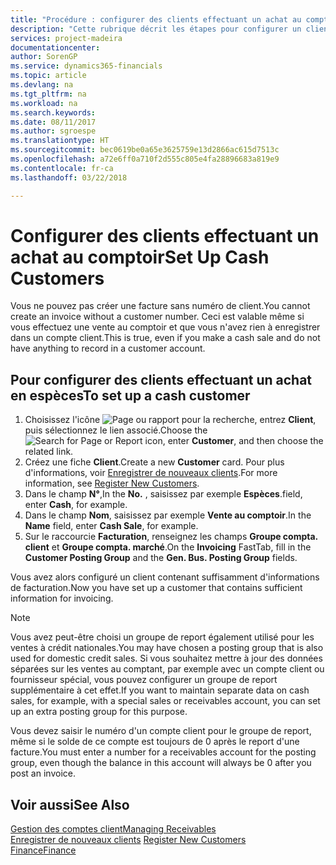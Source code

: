 ```yaml
---
title: "Procédure : configurer des clients effectuant un achat au comptoir | Microsoft Docs"
description: "Cette rubrique décrit les étapes pour configurer un client qui paie en espèces."
services: project-madeira
documentationcenter: 
author: SorenGP
ms.service: dynamics365-financials
ms.topic: article
ms.devlang: na
ms.tgt_pltfrm: na
ms.workload: na
ms.search.keywords: 
ms.date: 08/11/2017
ms.author: sgroespe
ms.translationtype: HT
ms.sourcegitcommit: bec0619be0a65e3625759e13d2866ac615d7513c
ms.openlocfilehash: a72e6ff0a710f2d555c805e4fa28896683a819e9
ms.contentlocale: fr-ca
ms.lasthandoff: 03/22/2018

---
```

# <a name="set-up-cash-customers"></a><span data-ttu-id="4f177-103">Configurer des clients effectuant un achat au comptoir</span><span class="sxs-lookup"><span data-stu-id="4f177-103">Set Up Cash Customers</span></span>
<span data-ttu-id="4f177-104">Vous ne pouvez pas créer une facture sans numéro de client.</span><span class="sxs-lookup"><span data-stu-id="4f177-104">You cannot create an invoice without a customer number.</span></span> <span data-ttu-id="4f177-105">Ceci est valable même si vous effectuez une vente au comptoir et que vous n'avez rien à enregistrer dans un compte client.</span><span class="sxs-lookup"><span data-stu-id="4f177-105">This is true, even if you make a cash sale and do not have anything to record in a customer account.</span></span>  

## <a name="to-set-up-a-cash-customer"></a><span data-ttu-id="4f177-106">Pour configurer des clients effectuant un achat en espèces</span><span class="sxs-lookup"><span data-stu-id="4f177-106">To set up a cash customer</span></span>  
1.  <span data-ttu-id="4f177-107">Choisissez l'icône ![Page ou rapport pour la recherche](media/ui-search/search_small.png "icône Page ou rapport pour la recherche"), entrez **Client**, puis sélectionnez le lien associé.</span><span class="sxs-lookup"><span data-stu-id="4f177-107">Choose the ![Search for Page or Report](media/ui-search/search_small.png "Search for Page or Report icon") icon, enter **Customer**, and then choose the related link.</span></span>  
2.  <span data-ttu-id="4f177-108">Créez une fiche **Client**.</span><span class="sxs-lookup"><span data-stu-id="4f177-108">Create a new **Customer** card.</span></span> <span data-ttu-id="4f177-109">Pour plus d'informations, voir [Enregistrer de nouveaux clients](sales-how-register-new-customers.md).</span><span class="sxs-lookup"><span data-stu-id="4f177-109">For more information, see [Register New Customers](sales-how-register-new-customers.md).</span></span>
3.  <span data-ttu-id="4f177-110">Dans le champ **N°**,</span><span class="sxs-lookup"><span data-stu-id="4f177-110">In the **No.**</span></span> <span data-ttu-id="4f177-111">, saisissez par exemple **Espèces**.</span><span class="sxs-lookup"><span data-stu-id="4f177-111">field, enter **Cash**, for example.</span></span>  
4.  <span data-ttu-id="4f177-112">Dans le champ **Nom**, saisissez par exemple **Vente au comptoir**.</span><span class="sxs-lookup"><span data-stu-id="4f177-112">In the **Name** field, enter **Cash Sale**, for example.</span></span>  
5.  <span data-ttu-id="4f177-113">Sur le raccourcie **Facturation**, renseignez les champs **Groupe compta. client** et **Groupe compta. marché**.</span><span class="sxs-lookup"><span data-stu-id="4f177-113">On the **Invoicing** FastTab, fill in the **Customer Posting Group** and the **Gen. Bus. Posting Group** fields.</span></span>  

 <span data-ttu-id="4f177-114">Vous avez alors configuré un client contenant suffisamment d'informations de facturation.</span><span class="sxs-lookup"><span data-stu-id="4f177-114">Now you have set up a customer that contains sufficient information for invoicing.</span></span>  

> [!NOTE]  
>  <span data-ttu-id="4f177-115">Vous avez peut-être choisi un groupe de report également utilisé pour les ventes à crédit nationales.</span><span class="sxs-lookup"><span data-stu-id="4f177-115">You may have chosen a posting group that is also used for domestic credit sales.</span></span> <span data-ttu-id="4f177-116">Si vous souhaitez mettre à jour des données séparées sur les ventes au comptant, par exemple avec un compte client ou fournisseur spécial, vous pouvez configurer un groupe de report supplémentaire à cet effet.</span><span class="sxs-lookup"><span data-stu-id="4f177-116">If you want to maintain separate data on cash sales, for example, with a special sales or receivables account, you can set up an extra posting group for this purpose.</span></span>  
>   
>  <span data-ttu-id="4f177-117">Vous devez saisir le numéro d'un compte client pour le groupe de report, même si le solde de ce compte est toujours de 0 après le report d'une facture.</span><span class="sxs-lookup"><span data-stu-id="4f177-117">You must enter a number for a receivables account for the posting group, even though the balance in this account will always be 0 after you post an invoice.</span></span>  

## <a name="see-also"></a><span data-ttu-id="4f177-118">Voir aussi</span><span class="sxs-lookup"><span data-stu-id="4f177-118">See Also</span></span>
[<span data-ttu-id="4f177-119">Gestion des comptes client</span><span class="sxs-lookup"><span data-stu-id="4f177-119">Managing Receivables</span></span>](receivables-manage-receivables.md)  
<span data-ttu-id="4f177-120">[Enregistrer de nouveaux clients](sales-how-register-new-customers.md)  </span><span class="sxs-lookup"><span data-stu-id="4f177-120">[Register New Customers](sales-how-register-new-customers.md)  </span></span>  
[<span data-ttu-id="4f177-121">Finance</span><span class="sxs-lookup"><span data-stu-id="4f177-121">Finance</span></span>](finance.md)  


